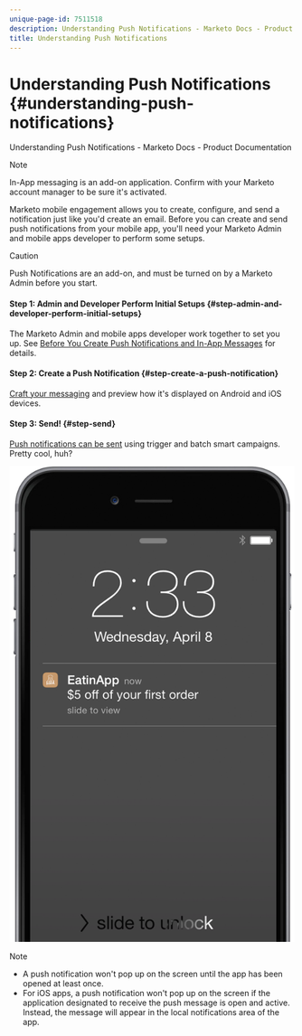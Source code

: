 ```yaml
---
unique-page-id: 7511518
description: Understanding Push Notifications - Marketo Docs - Product Documentation
title: Understanding Push Notifications
---
```


# Understanding Push Notifications {#understanding-push-notifications}

Understanding Push Notifications - Marketo Docs - Product Documentation

>[!NOTE]
>
>In-App messaging is an add-on application. Confirm with your Marketo account manager to be sure it's activated.

Marketo mobile engagement allows you to create, configure, and send a notification just like you'd create an email.  Before you can create and send push notifications from your mobile app, you'll need your Marketo Admin and mobile apps developer to perform some setups.

>[!CAUTION]
>
>Push Notifications are an add-on, and must be turned on by a Marketo Admin before you start.

#### Step 1: Admin and Developer Perform Initial Setups {#step-admin-and-developer-perform-initial-setups}

The Marketo Admin and mobile apps developer work together to set you up.&nbsp;See [Before You Create Push Notifications and In-App Messages](../../../product-docs/mobile-marketing/admin-mobile-marketing/before-you-create-push-notifications-and-in-app-messages.md) for details.

#### Step 2: Create a Push Notification {#step-create-a-push-notification}

[Craft your messaging](create-a-push-notification.md) and preview how it's displayed on Android and iOS devices.

#### Step 3: Send! {#step-send}

[Push notifications can be sent](send-a-mobile-push-notification.md) using trigger and batch smart campaigns. Pretty cool, huh?

![](assets/image2015-4-27-8-3a41-3a43.png)

>[!NOTE]
>
>* A push notification won't pop up on the screen until the app has been opened at least once.
>* For iOS apps, a push notification won't pop up on the screen if the application designated to receive the push message is open and active. Instead, the message will appear in the local notifications area of the app.
>

